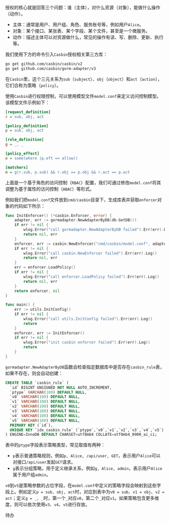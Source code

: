 授权的核心就是回答三个问题：谁（主体），对什么资源（对象），能做什么操作（动作）。

- 主体：通常是用户、用户组、角色、服务账号等，例如用户`Alice`。
- 对象：某个接口、某张表、某个字段、某个文件，甚至是一个微服务。
- 动作：描述主体可以对资源做什么，常见的操作有读、写、删除、更新、执行等。

我们使用下方的命令引入`Casbin`授权相关第三方库：

```sh
go get github.com/casbin/casbin/v2
go get github.com/casbin/gorm-adapter/v3
```

在`Casbin`里，这个三元关系为`sub`（`subject`）、`obj`（`object`）和`act`（`action`），它们合称为策略（`policy`）。

使用`Casbin`进行权限控制，可以使用模型文件`model.conf`来定义访问控制模型。该模型文件示例如下：

```ini
[request_definition]
r = sub, obj, act

[policy_definition]
p = sub, obj, act

[role_definition]
g = _, _

[policy_effect]
e = some(where (p.eft == allow))

[matchers]
m = g(r.sub, p.sub) && r.obj == p.obj && r.act == p.act
```

上面是一个基于角色的访问控制（`RBAC`）配置，我们可通过修改`model.conf`将其调整为基于属性的访问控制（`ABAC`）等形式。

例如我们把`model.conf`文件放到`cmd/casbin`目录下，生成库表并获取`enforcer`对象的代码如下所示：

```go
func InitEnforcer() (*casbin.Enforcer, error) {
	adapter, err := gormadapter.NewAdapterByDB(db.GetDB())
	if err != nil {
		wlog.Error("call gormadapter.NewAdapterByDB failed").Err(err).Log()
		return nil, err
	}
	enforcer, err := casbin.NewEnforcer("cmd/casbin/model.conf", adapter)
	if err != nil {
		wlog.Error("call casbin.NewEnforcer failed").Err(err).Log()
		return nil, err
	}
	err = enforcer.LoadPolicy()
	if err != nil {
		wlog.Error("call enforcer.LoadPolicy failed").Err(err).Log()
		return nil, err
	}
	return enforcer, nil
}

func main() {
    err := utils.InitConfig()
	if err != nil {
		wlog.Error("call utils.InitConfig failed").Err(err).Log()
        return
	}
	enforcer, err := InitEnforcer()
	if err != nil {
		wlog.Error("init casbin enforcer failed").Err(err).Log()
        return
	}
}
```

`gormadapter.NewAdapterByDB`函数会检查指定数据库中是否存在`casbin_rule`表，如果不存在，则会自动创建：

```sql
CREATE TABLE `casbin_rule` (
  `id` BIGINT UNSIGNED NOT NULL AUTO_INCREMENT,
  `ptype` VARCHAR(100) DEFAULT NULL,
  `v0` VARCHAR(100) DEFAULT NULL,
  `v1` VARCHAR(100) DEFAULT NULL,
  `v2` VARCHAR(100) DEFAULT NULL,
  `v3` VARCHAR(100) DEFAULT NULL,
  `v4` VARCHAR(100) DEFAULT NULL,
  `v5` VARCHAR(100) DEFAULT NULL,
  PRIMARY KEY (`id`),
  UNIQUE KEY `idx_casbin_rule` (`ptype`,`v0`,`v1`,`v2`,`v3`,`v4`,`v5`)
) ENGINE=InnoDB DEFAULT CHARSET=utf8mb4 COLLATE=utf8mb4_0900_ai_ci;
```

表中的`ptype`字段表示策略类型，常见取值有两种：

- `p`表示普通策略规则，例如`p, Alice, /api/user, GET`，表示用户`Alice`可以对接口`/api/user`发起`GET`请求。
- `g`表示分组策略，用于定义继承关系，例如`g, Alice, admin`，表示用户`Alice`属于用户组`admin`。

`v0`到`v5`是策略参数的占位字段，在`model.conf`中定义的策略字段会映射到这些字段上。例如定义`p = sub, obj, act`时，对应到表中为`v0 = sub`、`v1 = obj`、`v2 = act`；定义`g = _, _`时，第一个`_`对应`v0`，第二个`_`对应`v1`。如果策略包含更多维度，则可以依次使用`v3`、`v4`、`v5`进行存放。

待办
